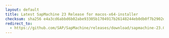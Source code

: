 ```yaml
---
layout: default
title: Latest SapMachine 23 Release for macos-x64-installer
checksum: sha256 e4a3cd6abbd6b02abe93305b1704917b26148244eb0db0f7b2902d69b28a9619
redirect_to:
  - https://github.com/SAP/SapMachine/releases/download/sapmachine-23.0.1/sapmachine-jre-23.0.1_macos-x64_bin.dmg
---
```

